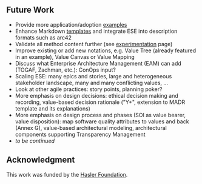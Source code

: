## Future Work 

* Provide more application/adoption [examples](/examples/)
* Enhance Markdown [templates](/templates/) and integrate ESE into description formats such as arc42
* Validate all method content further (see [experimentation](/experimentation/) page)
* Improve existing or add new notations, e.g. Value Tree (already featured in an example), Value Canvas or Value Mapping <!-- [O] QOC+, bipartite graph? --> 
* Discuss what Enterprise Architecture Management (EAM) can add (TOGAF, Zachman, etc.): ConOps input?
* Scaling ESE: many epics and stories, large and heterogeneous stakeholder landscape, many and many conflicting values, ...  
* Look at other agile practices: story points, planning poker?
* More emphasis on design decisions: ethical decision making and recording, value-based decision rationale ("Y+", extension to MADR template and its explanations)
* More emphasis on design process and phases (SOI as value bearer, value disposition): map software quality attributes to values and back (Annex G), value-based architectural modeling, architectural components supporting Transparency Management <!-- [O] extension to ADD? QOC? Decision making methods? -->
* *to be continued*


## Acknowledgment

This work was funded by the [Hasler Foundation](https://haslerstiftung.ch/en/welcome-to-the-hasler-foundation/).
